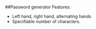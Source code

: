 ##Password generator
Features:
- Left hand, right hand, alternating hands
- Specifiable number of characters.
